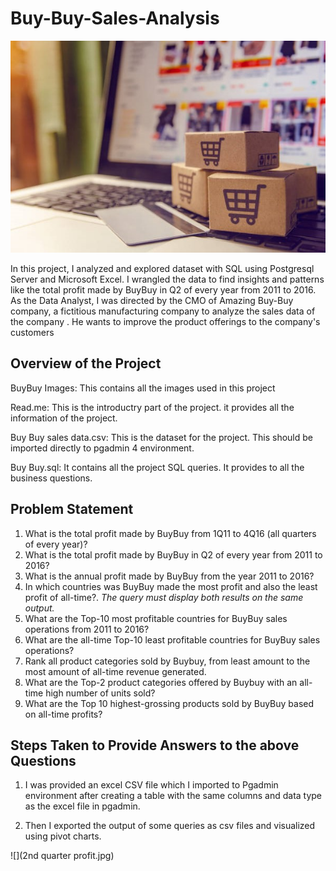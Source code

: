 # Buy-Buy-Sales-Analysis

![](E-commerce-article.jpg)

In this project, I analyzed and explored dataset with SQL using Postgresql Server and Microsoft Excel. I wrangled the data to find insights and patterns like the total profit made by BuyBuy in Q2 of every year from 2011 to 2016. As the Data Analyst, I was directed by the CMO of Amazing Buy-Buy company, a fictitious manufacturing company to analyze the sales data of the company . He wants to improve the product offerings to the company's customers

## Overview of the Project

BuyBuy Images: This contains all the images used in this project

Read.me: This is the introductry part of the project. it provides all the information of the project.

Buy Buy sales data.csv: This is the dataset for the project. This should be imported directly to pgadmin 4 environment.

Buy Buy.sql: It contains all the project SQL queries. It provides to all the business questions.

## Problem Statement

1. What is the total profit made by BuyBuy from 1Q11 to 4Q16 (all quarters of every year)?
2. What is the total profit made by BuyBuy in Q2 of every year from 2011 to 2016?
3. What is the annual profit made by BuyBuy from the year 2011 to 2016?
4. In which countries was BuyBuy made the most profit and also the least profit of all-time?. _The query must display both results on the same output._
5. What are the Top-10 most profitable countries for BuyBuy sales operations from 2011 to 2016?
6. What are the all-time Top-10 least profitable countries for BuyBuy sales operations?
7. Rank all product categories sold by Buybuy, from least amount to the most amount of all-time revenue generated.
8. What are the Top-2 product categories offered by Buybuy with an all-time high number of units sold?
9. What are the Top 10 highest-grossing products sold by BuyBuy based on all-time profits?

## Steps Taken to Provide Answers to the above Questions 

1. I was provided an excel CSV file which I imported to Pgadmin environment after creating a table with the same columns and data type as the excel file in pgadmin.

2. Then I exported the output of some queries as csv files and visualized using pivot charts.

![](2nd quarter profit.jpg)



